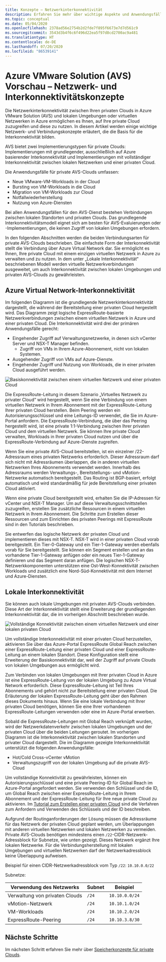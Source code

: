 ```yaml
---
title: Konzepte – Netzwerkinterkonnektivität
description: Erfahren Sie mehr über wichtige Aspekte und Anwendungsfälle für Netzwerke und Interkonnektivität in Azure VMware Solution (AVS).
ms.topic: conceptual
ms.date: 05/04/2020
ms.openlocfilehash: 2378ad56e2754b2d2fde7f895f6673e7d7d561c9
ms.sourcegitcommit: 3543d3b4f6c6f496d22ea5f97d8cd2700ac9a481
ms.translationtype: HT
ms.contentlocale: de-DE
ms.lasthandoff: 07/20/2020
ms.locfileid: "86539141"
---
```

# <a name="azure-vmware-solution-avs-preview-networking-and-interconnectivity-concepts"></a>Azure VMware Solution (AVS) Vorschau – Netzwerk- und Interkonnektivitätskonzepte

Die Netzwerkinterkonnektivität zwischen Ihren privaten Clouds in Azure VMware Solution (AVS) und lokalen Umgebungen oder virtuellen Netzwerken in Azure ermöglichen es Ihnen, auf Ihre private Cloud zuzugreifen und diese zu nutzen. In diesem Artikel werden einige wichtige Netzwerk- und Verbindungskonzepte erläutert, die die Basis für die Interkonnektivität bilden.

AVS bietet zwei Implementierungstypen für private Clouds: Implementierungen mit grundlegender, ausschließlich auf Azure basierender Interkonnektivität und Implementierungen mit vollständiger Interkonnektivität zwischen lokalen Netzwerken und einer privaten Cloud.

Die Anwendungsfälle für private AVS-Clouds umfassen:
- Neue VMware-VM-Workloads in der Cloud
- Bursting von VM-Workloads in die Cloud
- Migration von VM-Workloads zur Cloud
- Notfallwiederherstellung
- Nutzung von Azure-Diensten

 Bei allen Anwendungsfällen für den AVS-Dienst bestehen Verbindungen zwischen lokalen Standorten und privaten Clouds. Das grundlegende Interkonnektivitätsmodell eignet sich am besten für AVS-Evaluierungen oder -Implementierungen, die keinen Zugriff von lokalen Umgebungen erfordern.

In den folgenden Abschnitten werden die beiden Verbindungsarten für private AVS-Clouds beschrieben.  Die einfachste Form der Interkonnektivität stellt die Verbindung über Azure Virtual Network dar. Sie ermöglicht es Ihnen, Ihre private Cloud mit einem einzigen virtuellen Netzwerk in Azure zu verwalten und zu nutzen. In dem unter „Lokale Interkonnektivität“ beschriebenen Modell werden virtuelle Netzwerkverbindungen ausgeweitet, um auch Interkonnektivität zwischen lokalen Umgebungen und privaten AVS-Clouds zu gewährleisten.

## <a name="azure-virtual-network-interconnectivity"></a>Azure Virtual Network-Interkonnektivität

Im folgenden Diagramm ist die grundlegende Netzwerkinterkonnektivität dargestellt, die während der Bereitstellung einer privaten Cloud hergestellt wird. Das Diagramm zeigt logische ExpressRoute-basierte Netzwerkverbindungen zwischen einem virtuellen Netzwerk in Azure und einer privaten Cloud. Die Interkonnektivität wird drei der primären Anwendungsfälle gerecht:
- Eingehender Zugriff auf Verwaltungsnetzwerke, in denen sich vCenter Server und NSX-T Manager befinden.
    - Zugriff von VMs in Ihrem Azure-Abonnement, nicht von lokalen Systemen.
- Ausgehender Zugriff von VMs auf Azure-Dienste.
- Eingehender Zugriff und Nutzung von Workloads, die in einer privaten Cloud ausgeführt werden.

![Basiskonnektivität zwischen einem virtuellen Netzwerk und einer privaten Cloud](./media/concepts/adjacency-overview-drawing-single.png)

Die ExpressRoute-Leitung in diesem Szenario „Virtuelles Netzwerk zu privater Cloud“ wird hergestellt, wenn Sie eine Verbindung von einem virtuellen Netzwerk in Ihrem Abonnement mit der ExpressRoute-Leitung Ihrer privaten Cloud herstellen. Beim Peering werden ein Autorisierungsschlüssel und eine Leitungs-ID verwendet, die Sie im Azure-Portal anfordern. Die ExpressRoute-Verbindung, die über das Peering hergestellt wird, ist eine private 1:1-Verbindung zwischen Ihrer privaten Cloud und dem virtuellen Netzwerk. Sie können Ihre private Cloud verwalten, Workloads in Ihrer privaten Cloud nutzen und über die ExpressRoute-Verbindung auf Azure-Dienste zugreifen.

Wenn Sie eine private AVS-Cloud bereitstellen, ist ein einzelner /22-Adressraum eines privaten Netzwerks erforderlich. Dieser Adressraum darf sich nicht mit Adressräumen überlappen, die in anderen virtuellen Netzwerken Ihres Abonnements verwendet werden. Innerhalb des Adressraums werden Verwaltungs-, Bereitstellungs- und vMotion-Netzwerke automatisch bereitgestellt. Das Routing ist BGP-basiert, erfolgt automatisch und wird standardmäßig für jede Bereitstellung einer privaten Cloud aktiviert.

Wenn eine private Cloud bereitgestellt wird, erhalten Sie die IP-Adressen für vCenter und NSX-T Manager. Um auf diese Verwaltungsschnittstellen zuzugreifen, erstellen Sie zusätzliche Ressourcen in einem virtuellen Netzwerk in Ihrem Abonnement. Die Schritte zum Erstellen dieser Ressourcen und zum Einrichten des privaten Peerings mit ExpressRoute sind in den Tutorials beschrieben.

Sie entwerfen das logische Netzwerk der privaten Cloud und implementieren dieses mit NSX-T. NSX-T wird in einer privaten Cloud vorab bereitgestellt. Ein Tier-0-Gateway und ein Tier-1-Gateway werden ebenfalls vorab für Sie bereitgestellt. Sie können ein Segment erstellen und an das vorhandene Tier-1-Gateway anfügen oder ein neues Tier-1-Gateway definieren und das Segment daran anfügen. Die logischen NSX-T-Netzwerkkomponenten unterstützen eine Ost-West-Konnektivität zwischen Workloads und zusätzlich eine Nord-Süd-Konnektivität mit dem Internet und Azure-Diensten. 

## <a name="on-premises-interconnectivity"></a>Lokale Interkonnektivität

Sie können auch lokale Umgebungen mit privaten AVS-Clouds verbinden. Diese Art der Interkonnektivität stellt eine Erweiterung der grundlegenden Interkonnektivität dar, die im vorherigen Abschnitt beschrieben wurde.

![Vollständige Konnektivität zwischen einem virtuellen Netzwerk und einer lokalen privaten Cloud](./media/concepts/adjacency-overview-drawing-double.png)

Um vollständige Interkonnektivität mit einer privaten Cloud herzustellen, aktivieren Sie über das Azure-Portal ExpressRoute Global Reach zwischen einer ExpressRoute-Leitung einer privaten Cloud und einer ExpressRoute-Leitung an einem lokalen Standort. Diese Konfiguration stellt eine Erweiterung der Basiskonnektivität dar, weil der Zugriff auf private Clouds von lokalen Umgebungen aus ermöglicht wird.

Zum Verbinden von lokalen Umgebungen mit Ihrer privaten Cloud in Azure ist eine ExpressRoute-Leitung von der lokalen Umgebung zu Azure Virtual Network erforderlich. Diese ExpressRoute-Leitung ist Teil Ihres Abonnements und gehört nicht zur Bereitstellung einer privaten Cloud. Die Erläuterung der lokalen ExpressRoute-Leitung geht über den Rahmen dieses Dokuments hinaus. Wenn Sie eine lokale Verbindung mit Ihrer privaten Cloud benötigen, können Sie eine Ihrer vorhandenen ExpressRoute-Leitungen verwenden oder eine im Azure-Portal erwerben.

Sobald die ExpressRoute-Leitungen mit Global Reach verknüpft wurden, wird der Netzwerkdatenverkehr zwischen lokalen Umgebungen und der privaten Cloud über die beiden Leitungen geroutet. Im vorherigen Diagramm ist die Interkonnektivität zwischen lokalen Standorten und privater Cloud dargestellt. Die im Diagramm gezeigte Interkonnektivität unterstützt die folgenden Anwendungsfälle:

- Hot/Cold Cross-vCenter vMotion
- Verwaltungszugriff von der lokalen Umgebung auf die private AVS-Cloud

Um vollständige Konnektivität zu gewährleisten, können ein Autorisierungsschlüssel und eine private Peering-ID für Global Reach im Azure-Portal angefordert werden. Sie verwenden den Schlüssel und die ID, um Global Reach zwischen einer ExpressRoute-Leitung in Ihrem Abonnement und der ExpressRoute-Leitung für Ihre neue private Cloud zu aktivieren. Im [Tutorial zum Erstellen einer privaten Cloud](tutorial-create-private-cloud.md) sind die Verfahren zum Anfordern und Verwenden des Schlüssels und der ID beschreiben.

Aufgrund der Routinganforderungen der Lösung müssen die Adressräume für das Netzwerk der privaten Cloud geplant werden, um Überlappungen mit anderen virtuellen Netzwerken und lokalen Netzwerken zu vermeiden. Private AVS-Clouds benötigen mindestens einen `/22`-CIDR-Netzwerk-Adressblock für Subnetze, wie unten gezeigt. Dieses Netzwerk ergänzt Ihre lokalen Netzwerke. Für die Verbindungsherstellung mit lokalen Umgebungen und virtuellen Netzwerken darf der Netzwerkadressblock keine Überlappung aufweisen.

Beispiel für einen CIDR-Netzwerkadressblock vom Typ `/22`: `10.10.0.0/22`

Subnetze:

| Verwendung des Netzwerks             | Subnet | Beispiel        |
| ------------------------- | ------ | -------------- |
| Verwaltung von privaten Clouds            | `/24`    | `10.10.0.0/24`   |
| vMotion-Netzwerk       | `/24`    | `10.10.1.0/24`   |
| VM-Workloads | `/24`   | `10.10.2.0/24`   |
| ExpressRoute-Peering | `/24`    | `10.10.3.8/30`   |

## <a name="next-steps"></a>Nächste Schritte 

Im nächsten Schritt erfahren Sie mehr über [Speicherkonzepte für private Clouds](concepts-storage.md).

<!-- LINKS - external -->
[enable Global Reach]: ../expressroute/expressroute-howto-set-global-reach.md

<!-- LINKS - internal -->
